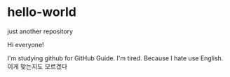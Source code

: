 # hello-world
just another repository


Hi everyone!

I'm studying github for GitHub Guide.
I'm tired. Because I hate use English.
이게 맞는지도 모르겠다
